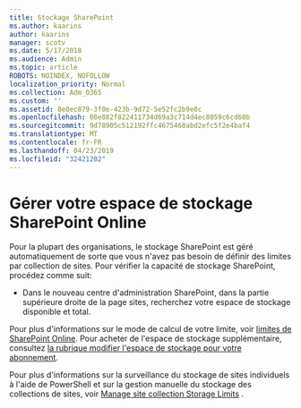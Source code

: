 ```yaml
---
title: Stockage SharePoint
ms.author: kaarins
author: kaarins
manager: scotv
ms.date: 5/17/2018
ms.audience: Admin
ms.topic: article
ROBOTS: NOINDEX, NOFOLLOW
localization_priority: Normal
ms.collection: Adm_O365
ms.custom: ''
ms.assetid: 8e0ec879-3f0e-423b-9d72-5e52fc2b9e0c
ms.openlocfilehash: 08e882f822411734d69a3c714d4ec8059c6cd60b
ms.sourcegitcommit: 9d78905c512192ffc4675468abd2efc5f2e4baf4
ms.translationtype: MT
ms.contentlocale: fr-FR
ms.lasthandoff: 04/23/2019
ms.locfileid: "32421202"
---
```

# <a name="manage-your-sharepoint-online-storage"></a>Gérer votre espace de stockage SharePoint Online

Pour la plupart des organisations, le stockage SharePoint est géré automatiquement de sorte que vous n'avez pas besoin de définir des limites par collection de sites. Pour vérifier la capacité de stockage SharePoint, procédez comme suit:
  
- Dans le nouveau centre d'administration SharePoint, dans la partie supérieure droite de la page sites, recherchez votre espace de stockage disponible et total.
    
Pour plus d'informations sur le mode de calcul de votre limite, voir [limites de SharePoint Online](https://go.microsoft.com/fwlink/p/?LinkID=856113). Pour acheter de l'espace de stockage supplémentaire, consultez [la rubrique modifier l'espace de stockage pour votre abonnement](https://go.microsoft.com/fwlink/?linkid=866428).
  
Pour plus d'informations sur la surveillance du stockage de sites individuels à l'aide de PowerShell et sur la gestion manuelle du stockage des collections de sites, voir [Manage site collection Storage Limits](https://go.microsoft.com/fwlink/?linkid=867833) .
  

